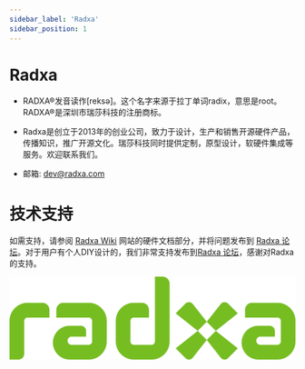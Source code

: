 ```yaml
---
sidebar_label: 'Radxa'
sidebar_position: 1
---
```


# Radxa

- RADXA®发音读作[reksə]。这个名字来源于拉丁单词radix，意思是root。RADXA®是深圳市瑞莎科技的注册商标。

- Radxa是创立于2013年的创业公司，致力于设计，生产和销售开源硬件产品，传播知识，推广开源文化。瑞莎科技同时提供定制，原型设计，软硬件集成等服务。欢迎联系我们。

- 邮箱: dev@radxa.com

# 技术支持

如需支持，请参阅 [Radxa Wiki](https://wiki.radxa.com/) 网站的硬件文档部分，并将问题发布到 [Radxa 论坛](https://forum.radxa.com/)。对于用户有个人DIY设计的，我们非常支持发布到[Radxa 论坛](https://forum.radxa.com/)，感谢对Radxa的支持。

![radxa_logo](../static/img/radxa_green_1385x400.png)
